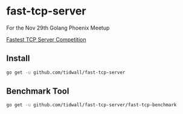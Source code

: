 # fast-tcp-server

For the Nov 29th Golang Phoenix Meetup

[Fastest TCP Server Competition](https://www.meetup.com/Golang-Phoenix/events/244724036/)

## Install

```bash
go get -u github.com/tidwall/fast-tcp-server
```

## Benchmark Tool

```bash
go get -u github.com/tidwall/fast-tcp-server/fast-tcp-benchmark
```


